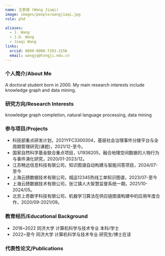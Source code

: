 ```yaml
---
name: 王家祺 (Wang Jiaqi)
image: images/people/wangjiaqi.jpg
role: phd

aliases:
  - J. Wang
  - J.Q. Wang
  - Jiaqi Wang
links:
  orcid: 0009-0008-7293-3156
  email: wangjq@tongji.edu.cn
---
```


### 个人简介/About Me
A doctoral student born in 2000. My main research interests include knowledge graph and data mining.

### 研究方向/Research Interests
knowledge graph completion, natural language processing, data mining

### 参与项目/Projects
- 科技部重点研发计划，2021YFC3300304，基层社会治理事件分拨平台与全周期管理研究(课题)，2021/12-至今。
- 国家自然科学基金联合重点项目，U1936205，融合地理空间数据的人物行为与事件演化研究，2020/01-2023/12。
- 江苏畅远信息科技有限公司，知识图谱自动构建与智能问答项目，2024/07-至今
- 上海云赜数据技术有限公司，城运12345热线工单知识图谱，2023/07-至今
- 上海云赜数据技术有限公司，张江镇人大智慧监督系统一期，2021/10-2024/05。
- 北京上奇数字科技有限公司，机器学习算法在供应链图谱构建中的应用年度合作，2020/09-2021/09。
  
### 教育经历/Educational Background
- 2018~2022 同济大学 计算机科学与技术专业 本科/学士
- 2022~至今 同济大学 计算机科学与技术专业 研究生/博士在读

### 代表性论文/Publications
